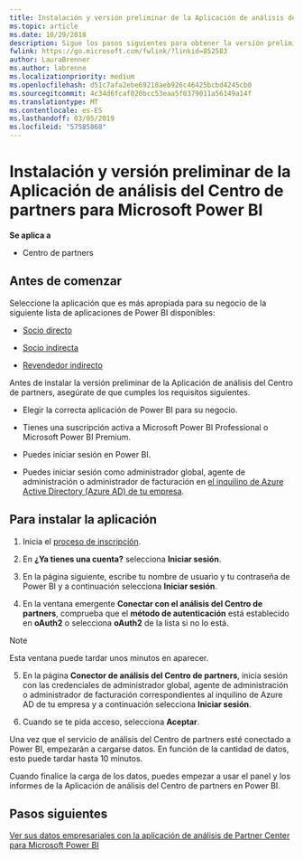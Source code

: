 ```yaml
---
title: Instalación y versión preliminar de la Aplicación de análisis del Centro de partners para Microsoft Power BI | Centro de partners
ms.topic: article
ms.date: 10/29/2018
description: Sigue los pasos siguientes para obtener la versión preliminar de la Aplicación de análisis del Centro de partners para Power BI (para partners directos en CSP).
fwlink: https://go.microsoft.com/fwlink/?linkid=852583
author: LauraBrenner
ms.author: labrenne
ms.localizationpriority: medium
ms.openlocfilehash: d51c7afa2ebe69218aeb926c46425bcbd4245cb0
ms.sourcegitcommit: 4c34d6fcaf020bcc53eaa5f0379011a56149a14f
ms.translationtype: MT
ms.contentlocale: es-ES
ms.lasthandoff: 03/05/2019
ms.locfileid: "57585868"
---
```

# <a name="install-and-preview-the-partner-center-analytics-app-for-microsoft-power-bi"></a>Instalación y versión preliminar de la Aplicación de análisis del Centro de partners para Microsoft Power BI

**Se aplica a**

- Centro de partners

## <a name="before-you-begin"></a>Antes de comenzar

Seleccione la aplicación que es más apropiada para su negocio de la siguiente lista de aplicaciones de Power BI disponibles:
- [Socio directo](https://app.powerbi.com/groups/me/getdata/services/direct-providers-partner-analytics)

- [Socio indirecta](https://app.powerbi.com/groups/me/getdata/services/indirect-providers-partner-analytics)

- [Revendedor indirecto](https://app.powerbi.com/groups/me/getdata/services/indirect-seller-partner-analytics)

Antes de instalar la versión preliminar de la Aplicación de análisis del Centro de partners, asegúrate de que cumples los requisitos siguientes.

- Elegir la correcta aplicación de Power BI para su negocio.

- Tienes una suscripción activa a Microsoft Power BI Professional o Microsoft Power BI Premium.

- Puedes iniciar sesión en Power BI.

- Puedes iniciar sesión como administrador global, agente de administración o administrador de facturación en [el inquilino de Azure Active Directory (Azure AD) de tu empresa](azure-active-directory-tenants-and-partner-center.md).

## <a name="to-install-the-app"></a>Para instalar la aplicación

1. Inicia el [proceso de inscripción](https://app.powerbi.com/getdata/services/partneranalytics?cpcode=PartnerCenterAnalytics&getDataForceConnect=true&alwaysPromptForContentProviderCreds=true).

2. En **¿Ya tienes una cuenta?** selecciona **Iniciar sesión**. 

3. En la página siguiente, escribe tu nombre de usuario y tu contraseña de Power BI y a continuación selecciona **Iniciar sesión**. 

4. En la ventana emergente **Conectar con el análisis del Centro de partners**, comprueba que el **método de autenticación** está establecido en **oAuth2** o selecciona **oAuth2** de la lista si no lo está. 

> [!NOTE]  
>  Esta ventana puede tardar unos minutos en aparecer.

5. En la página **Conector de análisis del Centro de partners**, inicia sesión con las credenciales de administrador global, agente de administración o administrador de facturación correspondientes al inquilino de Azure AD de tu empresa y a continuación selecciona **Iniciar sesión**.
 
6. Cuando se te pida acceso, selecciona **Aceptar**. 

Una vez que el servicio de análisis del Centro de partners esté conectado a Power BI, empezarán a cargarse datos. En función de la cantidad de datos, esto puede tardar hasta 10 minutos. 

Cuando finalice la carga de los datos, puedes empezar a usar el panel y los informes de la Aplicación de análisis del Centro de partners en Power BI.

## <a name="next-steps"></a>Pasos siguientes

[Ver sus datos empresariales con la aplicación de análisis de Partner Center para Microsoft Power BI](power-bi-app-for-direct-partners-use.md)
